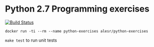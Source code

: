# Python 2.7 Programming exercises

[![Build Status](https://travis-ci.org/alesr/python-exercises.svg?branch=master)](https://travis-ci.org/alesr/python-exercises)

`docker run -ti --rm --name python-exercises alesr/python-exercises`

`make test` to run unit tests
